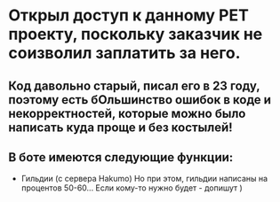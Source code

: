 # Открыл доступ к данному PET проекту, поскольку заказчик не соизволил заплатить за него.

## Код давольно старый, писал его в 23 году, поэтому есть бОльшинство ошибок в коде и некорректностей, которые можно было написать куда проще и без костылей!
## В боте имеются следующие функции:
- Гильдии (с сервера Hakumo) 
Но при этом, гильдии написаны на процентов 50-60... Если кому-то нужно будет - допишут ) 
